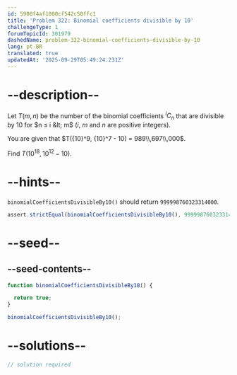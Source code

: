 ```yaml
---
id: 5900f4af1000cf542c50ffc1
title: 'Problem 322: Binomial coefficients divisible by 10'
challengeType: 1
forumTopicId: 301979
dashedName: problem-322-binomial-coefficients-divisible-by-10
lang: pt-BR
translated: true
updatedAt: '2025-09-29T05:49:24.231Z'
---
```


# --description--

Let $T(m, n)$ be the number of the binomial coefficients ${}^iC_n$ that are divisible by 10 for $n ≤ i &lt; m$ ($i$, $m$ and $n$ are positive integers).

You are given that $T({10}^9, {10}^7 - 10) = 989\\,697\\,000$.

Find $T({10}^{18}, {10}^{12} - 10)$.

# --hints--

`binomialCoefficientsDivisibleBy10()` should return `999998760323314000`.

```js
assert.strictEqual(binomialCoefficientsDivisibleBy10(), 999998760323314000);
```

# --seed--

## --seed-contents--

```js
function binomialCoefficientsDivisibleBy10() {

  return true;
}

binomialCoefficientsDivisibleBy10();
```

# --solutions--

```js
// solution required
```
